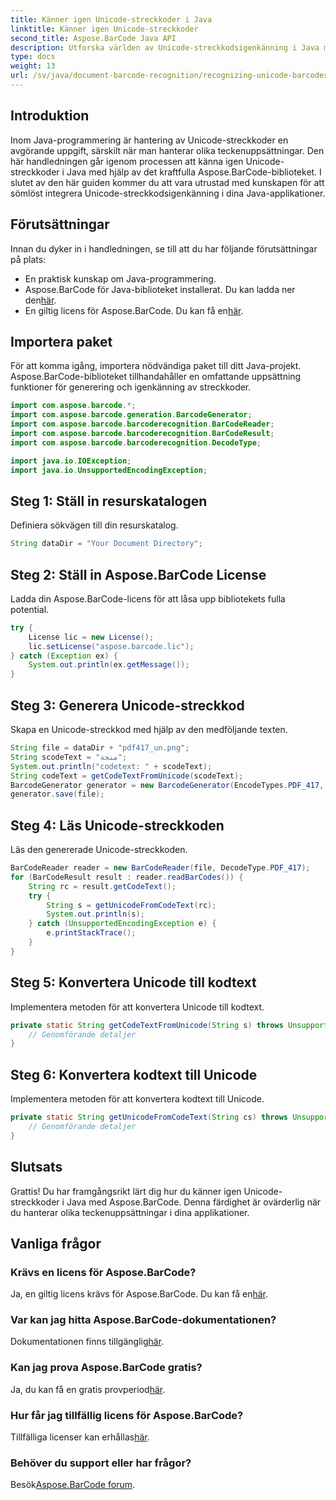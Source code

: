 ```yaml
---
title: Känner igen Unicode-streckkoder i Java
linktitle: Känner igen Unicode-streckkoder
second_title: Aspose.BarCode Java API
description: Utforska världen av Unicode-streckkodsigenkänning i Java med Aspose.BarCode. Följ vår steg-för-steg-guide för att sömlöst integrera olika teckenuppsättningar i dina applikationer.
type: docs
weight: 13
url: /sv/java/document-barcode-recognition/recognizing-unicode-barcodes/
---
```


## Introduktion

Inom Java-programmering är hantering av Unicode-streckkoder en avgörande uppgift, särskilt när man hanterar olika teckenuppsättningar. Den här handledningen går igenom processen att känna igen Unicode-streckkoder i Java med hjälp av det kraftfulla Aspose.BarCode-biblioteket. I slutet av den här guiden kommer du att vara utrustad med kunskapen för att sömlöst integrera Unicode-streckkodsigenkänning i dina Java-applikationer.

## Förutsättningar

Innan du dyker in i handledningen, se till att du har följande förutsättningar på plats:

- En praktisk kunskap om Java-programmering.
-  Aspose.BarCode för Java-biblioteket installerat. Du kan ladda ner den[här](https://releases.aspose.com/barcode/java/).
-  En giltig licens för Aspose.BarCode. Du kan få en[här](https://purchase.aspose.com/buy).

## Importera paket

För att komma igång, importera nödvändiga paket till ditt Java-projekt. Aspose.BarCode-biblioteket tillhandahåller en omfattande uppsättning funktioner för generering och igenkänning av streckkoder.

```java
import com.aspose.barcode.*;
import com.aspose.barcode.generation.BarcodeGenerator;
import com.aspose.barcode.barcoderecognition.BarCodeReader;
import com.aspose.barcode.barcoderecognition.BarCodeResult;
import com.aspose.barcode.barcoderecognition.DecodeType;

import java.io.IOException;
import java.io.UnsupportedEncodingException;
```

## Steg 1: Ställ in resurskatalogen

Definiera sökvägen till din resurskatalog.

```java
String dataDir = "Your Document Directory";
```

## Steg 2: Ställ in Aspose.BarCode License

Ladda din Aspose.BarCode-licens för att låsa upp bibliotekets fulla potential.

```java
try {
    License lic = new License();
    lic.setLicense("aspose.barcode.lic");
} catch (Exception ex) {
    System.out.println(ex.getMessage());
}
```

## Steg 3: Generera Unicode-streckkod

Skapa en Unicode-streckkod med hjälp av den medföljande texten.

```java
String file = dataDir + "pdf417_un.png";
String scodeText = "منحة";
System.out.println("codetext: " + scodeText);
String codeText = getCodeTextFromUnicode(scodeText);
BarcodeGenerator generator = new BarcodeGenerator(EncodeTypes.PDF_417, codeText);
generator.save(file);
```

## Steg 4: Läs Unicode-streckkoden

Läs den genererade Unicode-streckkoden.

```java
BarCodeReader reader = new BarCodeReader(file, DecodeType.PDF_417);
for (BarCodeResult result : reader.readBarCodes()) {
    String rc = result.getCodeText();
    try {
        String s = getUnicodeFromCodeText(rc);
        System.out.println(s);
    } catch (UnsupportedEncodingException e) {
        e.printStackTrace();
    }
}
```

## Steg 5: Konvertera Unicode till kodtext

Implementera metoden för att konvertera Unicode till kodtext.

```java
private static String getCodeTextFromUnicode(String s) throws UnsupportedEncodingException {
    // Genomförande detaljer
}

```

## Steg 6: Konvertera kodtext till Unicode

Implementera metoden för att konvertera kodtext till Unicode.

```java
private static String getUnicodeFromCodeText(String cs) throws UnsupportedEncodingException {
    // Genomförande detaljer
}
```

## Slutsats

Grattis! Du har framgångsrikt lärt dig hur du känner igen Unicode-streckkoder i Java med Aspose.BarCode. Denna färdighet är ovärderlig när du hanterar olika teckenuppsättningar i dina applikationer.

## Vanliga frågor

### Krävs en licens för Aspose.BarCode?
Ja, en giltig licens krävs för Aspose.BarCode. Du kan få en[här](https://purchase.aspose.com/buy).

### Var kan jag hitta Aspose.BarCode-dokumentationen?
 Dokumentationen finns tillgänglig[här](https://reference.aspose.com/barcode/java/).

### Kan jag prova Aspose.BarCode gratis?
 Ja, du kan få en gratis provperiod[här](https://releases.aspose.com/).

### Hur får jag tillfällig licens för Aspose.BarCode?
 Tillfälliga licenser kan erhållas[här](https://purchase.aspose.com/temporary-license/).

### Behöver du support eller har frågor?
 Besök[Aspose.BarCode forum](https://forum.aspose.com/c/barcode/13).